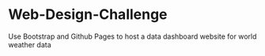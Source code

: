 # Web-Design-Challenge
Use Bootstrap and Github Pages to host a data dashboard website for world weather data
